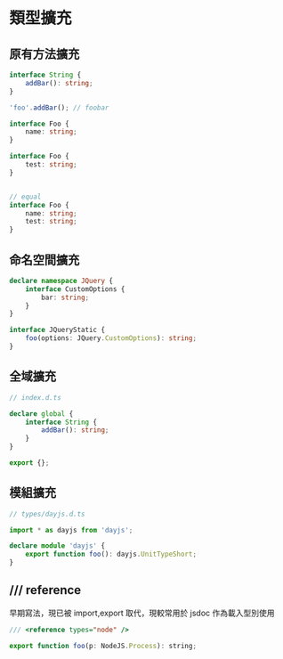 # 類型擴充

## 原有方法擴充

```ts
interface String {
    addBar(): string;
}

'foo'.addBar(); // foobar
```

```ts
interface Foo {
    name: string;
}

interface Foo {
    test: string;
}


// equal
interface Foo {
    name: string;
    test: string;
}
```

## 命名空間擴充

```ts
declare namespace JQuery {
    interface CustomOptions {
        bar: string;
    }
}

interface JQueryStatic {
    foo(options: JQuery.CustomOptions): string;
}
```


## 全域擴充

```ts
// index.d.ts

declare global {
    interface String {
        addBar(): string;
    }
}

export {};
```

## 模組擴充

```ts
// types/dayjs.d.ts

import * as dayjs from 'dayjs';

declare module 'dayjs' {
    export function foo(): dayjs.UnitTypeShort;
}
```

## /// reference

早期寫法，現已被 import,export 取代，現較常用於 jsdoc 作為載入型別使用

```js
/// <reference types="node" />

export function foo(p: NodeJS.Process): string;
```